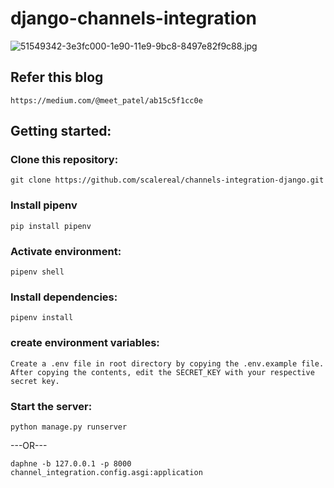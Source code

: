 # django-channels-integration
![51549342-3e3fc000-1e90-11e9-9bc8-8497e82f9c88.jpg](https://user-images.githubusercontent.com/9060759/51549342-3e3fc000-1e90-11e9-9bc8-8497e82f9c88.jpg)

## Refer this blog
```
https://medium.com/@meet_patel/ab15c5f1cc0e
```
## Getting started:
### Clone this repository:
```
git clone https://github.com/scalereal/channels-integration-django.git
```
### Install pipenv
```
pip install pipenv
```
### Activate environment:
```
pipenv shell
```
### Install dependencies:
```
pipenv install
```
### create environment variables:
```
Create a .env file in root directory by copying the .env.example file.
After copying the contents, edit the SECRET_KEY with your respective secret key.
```
### Start the server:
``` 
python manage.py runserver
```
---OR---
```
daphne -b 127.0.0.1 -p 8000 channel_integration.config.asgi:application
```